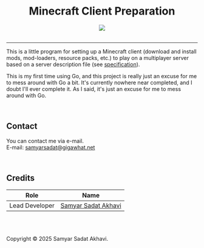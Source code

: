 <h1 align="center">Minecraft Client Preparation</h1>

<p align="center">
	<a href="LICENSE"><img src="https://img.shields.io/github/license/samyarsadat/MC-Client-Prep?color=blue"></a>
	<br><br>
</p>


----
This is a little program for setting up a Minecraft client (download and install mods, mod-loaders, resource packs, etc.) to play on a multiplayer server based on a server description file (see [specification](docs/server_manifest_file/srv_manifest_spec.md)).

This is my first time using Go, and this project is really just an excuse for me to mess around with Go a bit. It's currently nowhere near completed, and I doubt I'll ever complete it. As I said, it's just an excuse for me to mess around with Go.

<br>

## Contact
You can contact me via e-mail.<br>
E-mail: samyarsadat@gigawhat.net<br>

<br>

## Credits
| Role           | Name                                                             |
| -------------- | ---------------------------------------------------------------- |
| Lead Developer | <a href="https://github.com/samyarsadat">Samyar Sadat Akhavi</a> |

<br>
<br>

Copyright © 2025 Samyar Sadat Akhavi.